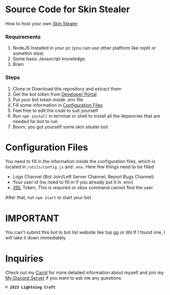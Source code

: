# Source Code for Skin Stealer
How to host your own [Skin Stealer](https://top.gg/bot/803524726219079690)
### Requirements
1. NodeJS Installed in your pc (you can use other platform like replit or somethin else)
2. Some basic Javascript knowledge
3. Brain

### Steps
1. Clone or Download this repository and extract them
2. Get the bot token from [Developer Portal](https://discord.com/developers/applications) 
3. Put your bot token inside .env file
4. Fill some information in [Configuration Files](#Configuration-Files)
5. Feel free to edit the code to suit yourself
6. Run `npm install` in terminal or shell to install all the depencies that are needed for bot to run
7. Boom, you got yourself some skin stealer bot

# Configuration Files
You need to fill in the information inside the configuration files, which is located in `/utils/config.js` and `.env`. Here few things need to be filled
- Logs Channel (Bot Join/Left Server Channel, Report Bugs Channel)
- Your user id (no need to fill in if you already put it in .env)
- [XBL](https://xbl.io/console) Token, This is required or xbox command cannot find the user    

After that, run `npm start` to start your bot
# IMPORTANT
You can't submit this bot to bot list website like top.gg or dbl
If I found one, I will take it down immediately

# Inquiries
Check out my [Carrd](https://ihz.carrd.co) for more detailed information about myself and join my [My Discord Server](http://discord.gg/ndEftjM) if you want to ask me any questions


**`© 2023 Lightning Craft`**